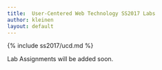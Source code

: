 ```yaml
---
title:  User-Centered Web Technology SS2017 Labs
author: kleinen
layout: default
---
```

{% include ss2017/ucd.md %}

Lab Assignments will be added soon.
